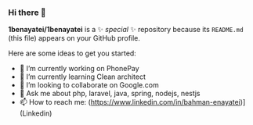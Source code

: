 ### Hi there 👋

**1benayatei/1benayatei** is a ✨ _special_ ✨ repository because its `README.md` (this file) appears on your GitHub profile.

Here are some ideas to get you started:

- 🔭 I’m currently working on PhonePay
- 🌱 I’m currently learning Clean architect
- 👯 I’m looking to collaborate on Google.com
- 💬 Ask me about php, laravel, java, spring, nodejs, nestjs
- 📫 How to reach me: (https://www.linkedin.com/in/bahman-enayatei)](Linkedin)
